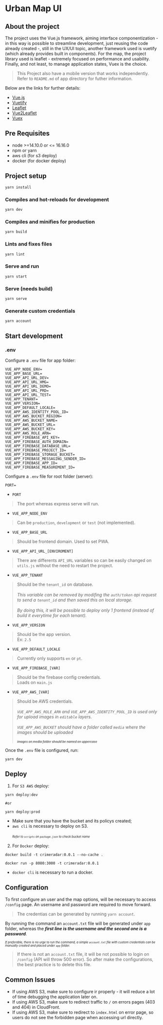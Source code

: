 # Urban Map UI

## About the project

The project uses the Vue.js framework, aiming interface componentization - in this way is possible to streamline development, just reusing the code already created -, still in the UX/UI topic, another framework used is vuetify (which already provides built in components). For the map, the project library used is leaflet - extremely focused on performance and usability. Finally, and not least, to manage application states, Vuex is the choice.

> This Project also have a mobile version that works independently. Refer to ```README.md``` of app directory for futher information.

Below are the links for further details:

- [Vue.js](https://vuejs.org/)
- [Vuetify](https://vuetifyjs.com/en/)
- [Leaflet](https://leafletjs.com/)
- [Vue2Leaflet](https://vue2-leaflet.netlify.app/)
- [Vuex](https://vuex.vuejs.org/)


## Pre Requisites

* node >=14.10.0 or <= 16.16.0
* npm or yarn
* aws cli (for s3 deploy)
* docker (for docker deploy)


## Project setup

```
yarn install
```

### Compiles and hot-reloads for development
```
yarn dev
```

### Compiles and minifies for production
```
yarn build
```

### Lints and fixes files
```
yarn lint
```

### Serve and run

```
yarn start
```

### Serve (needs build)
```
yarn serve
```

### Generate custom credentials
```
yarn account
```

## Start development

### .env

Configure a ```.env``` file for app folder:
```
VUE_APP_NODE_ENV=
VUE_APP_BASE_URL=
VUE_APP_API_URL_DEV=
VUE_APP_API_URL_HMG=
VUE_APP_API_URL_DEMO=
VUE_APP_API_URL_PRD=
VUE_APP_API_URL_TEST=
VUE_APP_TENANT=
VUE_APP_VERSION=
VUE_APP_DEFAULT_LOCALE=
VUE_APP_AWS_IDENTITY_POOL_ID=
VUE_APP_AWS_BUCKET_REGION=
VUE_APP_AWS_BUCKET_NAME=
VUE_APP_AWS_BUCKET_URL=
VUE_APP_AWS_BUCKET_KEY=
VUE_APP_AWS_ROLE_ARN=
VUE_APP_FIREBASE_API_KEY=
VUE_APP_FIREBASE_AUTH_DOMAIN=
VUE_APP_FIREBASE_DATABASE_URL=
VUE_APP_FIREBASE_PROJECT_ID=
VUE_APP_FIREBASE_STORAGE_BUCKET=
VUE_APP_FIREBASE_MESSAGING_SENDER_ID=
VUE_APP_FIREBASE_APP_ID=
VUE_APP_FIREBASE_MEASUREMENT_ID=
```

Configure a ```.env``` file for root folder (server):
```
PORT=
```

* ```PORT```
> The port whereas express serve will run.

* ```VUE_APP_NODE_ENV```
> Can be ```production```, ```development``` or ```test``` (not implemented).

* ```VUE_APP_BASE_URL```
> Should be frontend domain. Used to set PWA.

* ```VUE_APP_API_URL_[ENVIROMENT]```
> There are differents ```API_URL``` variables so can be easily changed on ```utils.js``` without the need to restart the project.

* ```VUE_APP_TENANT```
> Should be the ```tenant_id``` on database. <br><br>
> *This variable can be removed by modifing the ```auth/token``` api request to send a ```tenant_id``` and then saved this on local storage.* <br><br>
> *By doing this, it will be possible to deploy only 1 frontend (instead of build it everytime for each tenant).*

* ```VUE_APP_VERSION```
> Should be the app version. <br> 
> Ex: ```2.5```

* ```VUE_APP_DEFAULT_LOCALE```
> Currently only supports ```en``` or ```pt```.

* ```VUE_APP_FIREBASE_[VAR]```
> Should be the firebase config credentials. <br>
> Loads on ```main.js```

* ```VUE_APP_AWS_[VAR]``` 
> Should be AWS credentials. <br><br>
> *```VUE_APP_AWS_ROLE_ARN``` and ```VUE_APP_AWS_IDENTITY_POOL_ID``` is used only for upload images in ```editable``` layers.* <br><br>
> *```VUE_APP_AWS_BUCKET``` should have a folder called ```media``` where the images should be uploaded* <br><br>
> <sub><sup>__*images on media folder should be named on uppercase*__</sub></sup>


Once the ```.env``` file is configured, run:

```
yarn dev
```

## Deploy

1. For ```S3 AWS``` deploy:

````
yarn deploy:dev 

#or

yarn deploy:prod
````

* Make sure that you have the bucket and its policys created;
* ```aws cli``` is necessary to deploy on S3. <br><br>
<sub><sup>*Refer to ```scripts``` on ```package.json``` to check bucket name*</sub></sup>

2. For ```Docker``` deploy:

````
docker build -t crimeradar:0.0.1 --no-cache .
````
````
docker run -p 8080:3000 -t crimeradar:0.0.1
````

* ```docker cli``` is necessary to run a docker.

## Configuration

To first configure an user and the map options, will be necessary to access ```/config``` page. An username and password are required to move forward. 
>The credentias can be generated by running ```yarn account```.

By running the command an ```account.txt``` file will be generated under ```app``` folder, whereas the __*first line is the username and the second one is a password*__.

<sub><sup>*If preferable, there is no urge to run the command, a simple ```account.txt``` file with custom credentials can be manually created and placed under ```app``` folder.*</sub></sup>

> If there is not an ```account.txt``` file, it will be not possible to login on ```/config``` (API will throw 500 error). So after make the configurations, the best practice is to delete this file.

## Common Issues

* If using AWS S3, make sure to configure ir properly - it will reduce a lot of time debugging the application later on.
* If using AWS S3, make sure to redirect traffic to ```/``` on errors pages (403 and 404) in CloudFront.
* If using AWS S3, make sure to redirect to ```index.html``` on error page, so users do not see the forbidden page when accessing url directly.



